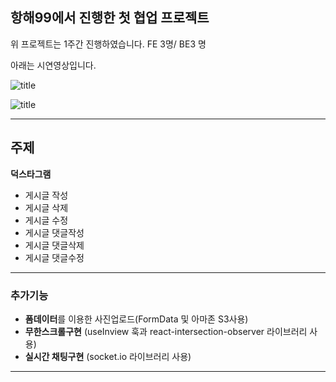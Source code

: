 ## 항해99에서 진행한 첫 협업 프로젝트



위 프로젝트는 1주간  진행하였습니다.
FE 3명/ BE3 명


아래는 시연영상입니다.

![title](https://user-images.githubusercontent.com/113953473/198820439-4994589f-7ff2-478d-9b82-db1f5a281cbf.gif)   

![title](https://user-images.githubusercontent.com/113953473/198820442-ebcbf59d-4a32-4b03-9580-a09da3e3a0aa.gif)   


---
## 주제
**덕스타그램**

- 게시글 작성
- 게시글 삭제
- 게시글 수정
- 게시글 댓글작성
- 게시글 댓글삭제
- 게시글 댓글수정


---
### 추가기능
- **폼데이터**를 이용한 사진업로드(FormData 및 아마존 S3사용)
- **무한스크롤구현** (useInview 훅과 react-intersection-observer 라이브러리 사용)
- **실시간 채팅구현** (socket.io 라이브러리 사용)

---
   




